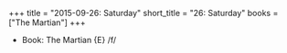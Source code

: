 +++
title = "2015-09-26: Saturday"
short_title = "26: Saturday"
books = ["The Martian"]
+++


* Book: The Martian {E} /f/
